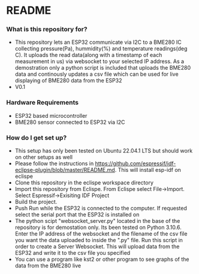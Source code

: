 # README #

### What is this repository for? ###

* This repository lets an ESP32 communicate via I2C to a BME280 IC collecting pressure(Pa), hummidity(%) and temperature readings(deg C). It uploads the read data(along with a timestamp of each measurement in us) via websocket to your selected IP address. As a demostration only a python script is included that uploads the BME280 data and continously updates a csv file which can be used for live displaying of BME280 data from the ESP32
* V0.1

### Hardware Requirements ###
* ESP32 based microcontroller
* BME280 sensor connected to ESP32 via I2C

### How do I get set up? ###
* This setup has only been tested on Ubuntu 22.04.1 LTS but should work on other setups as well
* Please follow the instructions in https://github.com/espressif/idf-eclipse-plugin/blob/master/README.md. This will install esp-idf on eclispe
* Clone this repository in the eclispe workspace directory
* Import this repository from Eclispe. From Eclispe select File->Import. Select Espressif->Exisiting IDF Project
* Build the project.
* Push Run while the ESP32 is connected to the computer. If requested select the serial port that the ESP32 is installed on
* The python scipt "websocket_server.py" located in the base of the repository is for demostation only. Its been tested on Python 3.10.6. Enter the IP address of the websocket and the filename of the csv file you want the data uploaded to inside the ".py" file. Run this script in order to create a Server Websocket. This will upload data from the ESP32 and write it to the csv file you specified
* You can use a program like kst2 or other program to see graphs of the data from the BME280 live
